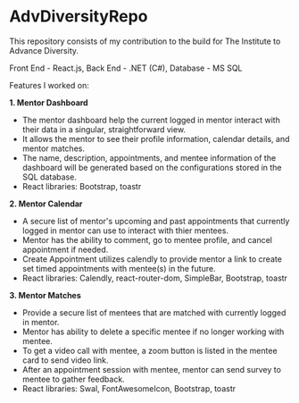 # AdvDiversityRepo

This repository consists of my contribution to the build for The Institute to Advance Diversity.

Front End - React.js, Back End - .NET (C#), Database - MS SQL

Features I worked on:

<strong>1. Mentor Dashboard </strong>

- The mentor dashboard help the current logged in mentor interact with their data in a singular, straightforward view. 
- It allows the mentor to see their profile information, calendar details, and mentor matches. 
- The name, description, appointments, and mentee information of the dashboard will be generated based on the configurations stored in the SQL database.
- React libraries: Bootstrap, toastr

<strong>2. Mentor Calendar </strong>

- A secure list of mentor's upcoming and past appointments that currently logged in mentor can use to interact with thier mentees.
- Mentor has the ability to comment, go to mentee profile, and cancel appointment if needed.
- Create Appointment utilizes calendly to provide mentor a link to create set timed appointments with mentee(s) in the future.
- React libraries: Calendly, react-router-dom, SimpleBar, Bootstrap, toastr

<strong>3. Mentor Matches </strong>

- Provide a secure list of mentees that are matched with currently logged in mentor.
- Mentor has ability to delete a specific mentee if no longer working with mentee.
- To get a video call with mentee, a zoom button is listed in the mentee card to send video link.
- After an appointment session with mentee, mentor can send survey to mentee to gather feedback.
- React libraries: Swal, FontAwesomeIcon, Bootstrap, toastr
